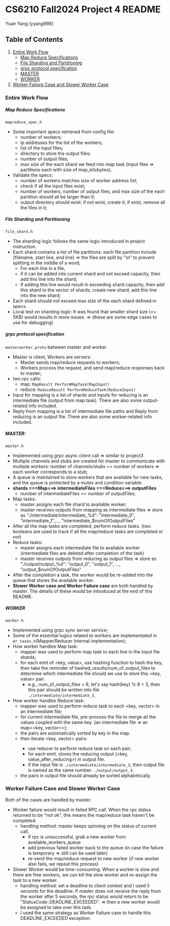 # CS6210 Fall2024 Project 4 README 
Yuan Yang (yyang998)

## Table of Contents
1. [Entire Work Flow](#entire-work-flow)
    - [Map Reduce Specifications](#map-reduce-specifications)
    - [File Sharding and Partitioning](#file-sharding-and-partitioning)
    - [grpc protocol specification](#grpc-protocol-specification)
    - [MASTER](#master)
    - [WORKER](#worker)
2. [Worker Failure Case and Slower Worker Case](#worker-failure-case-and-slower-worker-case)

### Entire Work Flow
##### Map Reduce Specifications
`mapreduce_spec.h`

- Some important specs retrieved from config file:
    - number of workers; 
    - ip addresses for the list of the workers;
    - list of the input files;
    - directory to store the output files;
    - number of output files;
    - max size of the each shard we feed into map task (input files => partitions each with size of map_kilobytes);
- Validate the specs:
    - number of workers matches size of worker address list;
    - check if all the input files exist;
    - number of workers, number of output files, and max size of the each partition should all be larger than 0;
    - output directory should exist: if not exist, create it; if exist, remove all the files in it;

##### File Sharding and Partitioning
 `file_shard.h`

- The sharding logic follows the same logic introduced in project instruction. 
- Each shard contains a list of file partitions: each file partition include {filename, start line, end line} => the files are split by "\n" to prevent splitting in the middle of a word;
    - For each line in a file, 
    - if it can be added into current shard and not exceed capacity, then add this line into the shard;
    - if adding this line would result in exceeding shard capacity, then add this shard to the vector of shards, create new shard, add this line into the new shard;
- Each shard should not exceed max size of the each shard defined in specs.
- Local test on sharding logic: It was found that smaller shard size (<= 5KB) would results in more issues. => (these are some edge cases to use for debugging)

##### grpc protocol specification
`masterworker.proto`  between master and worker
- Master is client, Workers are servers:
    - Master sends map/reduce requests to workers;
    - Workers process the request, and send map/reduce responses back to master;
- two rpc calls: 
    - map: `MapResult PerformMapTask(MapInput) `
    - reduce: `ReduceResult PerformReduceTask(ReduceInput)`
- Input for mapping is a list of shards and inputs for reducing is an intermediate file (output from map task). There are also some output-related info included.
- Reply from mapping is a list of intermediate file paths and Reply from reducing is an output file. There are also some worker-related info included.

##### **MASTER**:
`master.h`
- Implemented using grpc async client call => similar to project3
- Multiple channels and stubs are created for master to communicate with multiple workers: number of channels/stubs == number of workers => each worker corresponds to a stub;
- A queue is maintained to store workers that are available for new tasks, and the queue is protected by a mutex and condition variable.
- **shards ===Map===> intermediateFiles ===Reduce===> outputFiles**
    - number of intermediateFiles == number of outputFiles;
- Map tasks: 
    - master assigns each file shard to available worker; 
    - master receives outputs from mapping as intermediate files => store as "./intermediate/intermediate_%d": "intermediate_0", "intermediate_1",..., "intermediate_$numOfOutputFiles"
- After all the map tasks are completed, perform reduce tasks. (two booleans are used to track if all the map/reduce tasks are completed or not)
- Reduce tasks: 
    - master assigns each intermediate file to available worker (intermediate files are deleted after completion of the task)
    - master receives outputs from reducing as output files => store as "./output/output_%d": "output_0", "output_1", ..., "output_$numOfOutputFiles"
- After the completion a task, the worker would be re-added into the queue that stores the available worker.
- **Slower Worker case and Worker Failure case** are both handled by master. The details of these would be introduced at the end of this README.

##### **WORKER**
`worker.h`
- Implemented using grpc sync server service;
- Some of the essential logics related to workers are implementated in `mr_tasks.h`(Mapper/Reducer Internal implementation);
- How worker handles Map task:
    - mapper was used to perform map task to each line in the input file shards;
    - for each emit of <key, value>, use hashing function to hash the key, then take the reminder of  hashed_results/num_of_output_files to determine which intermediate file should we use to store this <key, value> pair. 
        - e.g., num_of_output_files = 8, let's say hash(key) % 8 = 3, then this pair should be written into file `./intermediate/intermediate_3`.
- How worker handles Reduce task:
    - mapper was used to perform reduce task to each <key, vector<value>> in an intermediate file;
    - for current intermediate file, pre-process the file to merge all the values coupled with the same key. (an intermediate file => an map<<key, vector<value>>>);
    - the pairs are automatically sorted by key in the map.
    - then iterate <key, vector<value>> pairs:
        - use reducer to perform reduce task on each pair;
        - for each emit, stores the reducing output (<key, value_after_reducing>) in output file.
        - if the input file is `./intermediate/intermediate_3`, then output file is named as the same number: `./output/output_3`. 
    - the pairs in output file should already be sorted alphabetically.

### Worker Failure Case and Slower Worker Case
Both of the cases are handled by master.
- Worker failure would result in failed RPC call. When the rpc status returned to be "not ok", this means the map/reduce task haven't be completed. 
    - handling method: master keeps spinning on the status of current call, 
        - if rpc is unsuccessful, grab a new worker from available_workers_queue 
        - add previous failed worker back to the queue (in case the failure is temporary => still can be used later) 
        - re-send the map/reduce request to new worker (if new worker also fails, we repeat this process)
- Slower Worker would be time-consuming. When a worker is slow and there are free workers, we can kill the slow worker and re-assign the task to a new worker.
    - handling method: set a deadline to client context and I used 5 seconds for the deadline. If master does not receive the reply from the worker after 5 seconds, the rpc status would return to be "StatusCode::DEADLINE_EXCEEDED". => then a new worker would be assigned to take over this task.
    - I used the same strategy as Worker Failure case to handle this DEADLINE_EXCEEDED exception.


